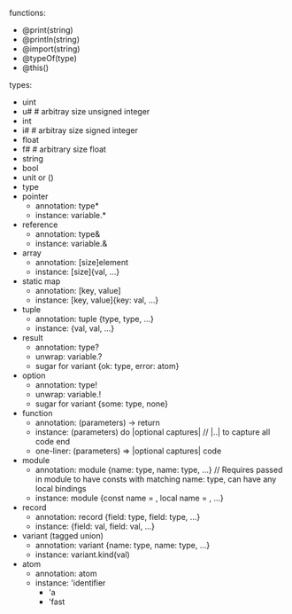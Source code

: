 functions:
- @print(string)
- @println(string)
- @import(string)
- @typeOf(type)
- @this()

types:
- uint
- u# # arbitray size unsigned integer
- int
- i# # arbitray size signed integer
- float
- f# # arbitrary size float
- string
- bool
- unit or ()
- type
- pointer
    - annotation: type*
    - instance: variable.*
- reference
    - annotation: type&
    - instance: variable.&
- array
    - annotation: \[size\]element
    - instance: \[size\]{val, ...}
- static map
    - annotation: \[key, value\]
    - instance: \[key, value\]{key: val, ...}
- tuple
    - annotation: tuple {type, type, ...}
    - instance: {val, val, ...}
- result
    - annotation: type?
    - unwrap: variable.?
    - sugar for variant {ok: type, error: atom}
- option
    - annotation: type!
    - unwrap: variable.!
    - sugar for variant {some: type, none}
- function
    - annotation: (parameters) -> return
    - instance: (parameters) do |optional captures| // |..| to capture all
      code
    end
    - one-liner: (parameters) => |optional captures| code
- module
    - annotation: module {name: type, name: type, ...} // Requires passed in module to have consts with matching name: type, can have any local bindings
    - instance: module {const name = , local name = , ...}
- record
    - annotation: record {field: type, field: type, ...}
    - instance: {field: val, field: val, ...}
- variant (tagged union)
    - annotation: variant {name: type, name: type, ...}
    - instance: variant.kind(val)
- atom
    - annotation: atom
    - instance: 'identifier
        - 'a
        - 'fast
